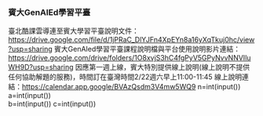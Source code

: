 ### 賓大GenAIEd學習平臺
臺北酷課雲導連至賓大學習平臺說明文件：https://drive.google.com/file/d/1jPRaC_DlYJFn4XpEYn8a16yXqTkuj0hc/view?usp=sharing
賓大GenAIed學習平臺課程說明檔與平台使用說明影片連結：https://drive.google.com/drive/folders/1O8xvjS3hC4fgPyV5GPyNvvNNVIluWH9D?usp=sharing
因應第一週上線，賓大特別提供線上說明(線上說明不提供任何協助解題的服務)，時間訂在臺灣時間2/22週六早上11:00-11:45
線上說明連結：https://calendar.app.google/BVAzQsdm3V4mw5WQ9
n=int(input())
a=int(input())\
b=int(input())
c=int(input())
